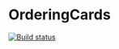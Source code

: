 # OrderingCards 
 [![Build status](https://ci.appveyor.com/api/projects/status/ki6v7bhl98lsap6j/branch/main?svg=true)](https://ci.appveyor.com/project/MigAnn/orderingcards-x7pag/branch/main)

